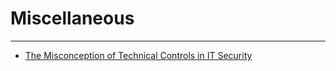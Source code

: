 # Miscellaneous

---

- [The Misconception of Technical Controls in IT Security](misconception-technicalcontrols.md)
